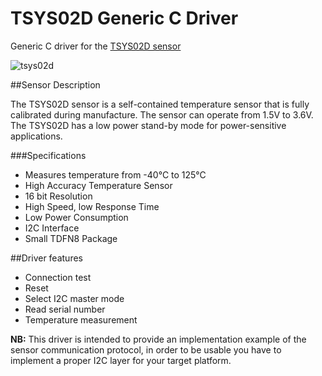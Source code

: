 # TSYS02D Generic C Driver
Generic C driver for the [TSYS02D sensor](http://www.te.com/usa-en/product-G-NIMO-003.html)

![tsys02d](http://www.te.com/content/dam/te-com/catalog/part/0GN/IMO/003/G-NIMO-003-t1.jpg/jcr:content/renditions/product-details.png)

##Sensor Description

The TSYS02D sensor is a self-contained temperature sensor that is  fully calibrated during manufacture. The sensor can operate from 1.5V to 3.6V.  The TSYS02D has a low power stand-by mode for power-sensitive applications.

###Specifications
*	Measures temperature from -40°C to 125°C
*	High Accuracy Temperature Sensor
*	16 bit Resolution
*	High Speed, low Response Time
*	Low Power Consumption
*	I2C Interface
*	Small TDFN8 Package 


##Driver features
* Connection test
* Reset
* Select I2C master mode
* Read serial number
* Temperature measurement


**NB:** This driver is intended to provide an implementation example of the sensor communication protocol, in order to be usable you have to implement a proper I2C layer for your target platform.
